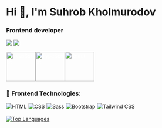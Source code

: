 <h1 align="left">Hi 👋, I'm Suhrob Kholmurodov</h1>
<h3 align="left">Frontend developer</h3>
  

![](https://komarev.com/ghpvc/?username=SuhrobKholmurodov-st&style=flat&label=PROFILE+VIEWS&color=blue)
![](https://wakatime.com/badge/user/d87d3547-86bc-4a36-832f-26498ba35183.svg)



<div style="display: flex;">
<td align="center" style="border: none;">
        <a href="https://developer.mozilla.org/en-US/docs/Web/JavaScript" style="color: white;">
          <img src="https://techstack-generator.vercel.app/js-icon.svg" alt="JavaScript" width="80" height="80"/>
        </a>
</td>
<td align="center" style="border: none;">
        <a href="https://www.typescriptlang.org/" style="color: white;">
          <img src="https://techstack-generator.vercel.app/ts-icon.svg" alt="TypeScript" width="80" height="80"/>
        </a>
</td>
<td align="center" style="border: none;">
        <a href="https://reactjs.org/" style="color: white;">
          <img src="https://techstack-generator.vercel.app/react-icon.svg" alt="React" width="80" height="80"/>
        </a>
</td>
</div>

### 🎨 Frontend Technologies:
<div style="display: flex; flex-wrap: wrap; gap: 5px;">
    <img src="https://img.shields.io/badge/HTML-%23F06529.svg?style=for-the-badge&logo=html5&logoColor=white"
        alt="HTML">
    <img src="https://img.shields.io/badge/CSS-%231572B6.svg?style=for-the-badge&logo=css3&logoColor=white" alt="CSS">
    <img src="https://img.shields.io/badge/Sass-%23CC6699.svg?style=for-the-badge&logo=sass&logoColor=white" alt="Sass">
    <img src="https://img.shields.io/badge/Bootstrap-%23563D7C.svg?style=for-the-badge&logo=bootstrap&logoColor=white"
        alt="Bootstrap">
    <img src="https://img.shields.io/badge/Tailwind_CSS-%2338B2AC.svg?style=for-the-badge&logo=tailwind-css&logoColor=white"
        alt="Tailwind CSS">
</div>
</br>

<div style="display: flex; gap: 20px; justify-content: space-between; width: 500px">

<a href="https://github-readme-stats.vercel.app/api/top-langs/?username=SuhrobKholmurodov&layout=compact&langs_count=20&hide=Mako&theme=nightowl&count_private=false&border_radius=15&border_color=%23212121">
  <img src="https://github-readme-stats.vercel.app/api/top-langs/?username=SuhrobKholmurodov&layout=compact&langs_count=20&hide=Mako&theme=nightowl&count_private=false&border_radius=15&border_color=%23212121" alt="Top Languages" />
</a>

</div>

